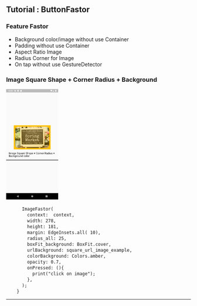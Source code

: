 
## Tutorial : ButtonFastor

### Feature Fastor
* Background color/image without use Container
* Padding without use Container
* Aspect Ratio Image 
* Radius Corner for Image
* On tap without use GestureDetector

### Image Square Shape + Corner Radius + Background


<img src="https://raw.githubusercontent.com/AbdallahAndroid/fastor_app/master/tutorial/image/thump.png" height="300"/>

```
      ImageFastor(
        context:  context,
        width: 278,
        height: 181,
        margin: EdgeInsets.all( 10),
        radius_all: 25,
        boxFit_background: BoxFit.cover,
        urlBackground: square_url_image_example,
        colorBackground: Colors.amber,
        opacity: 0.7,
        onPressed: (){
          print("click on image");
        },
      );
    }
``` 

<hr class="solid">
